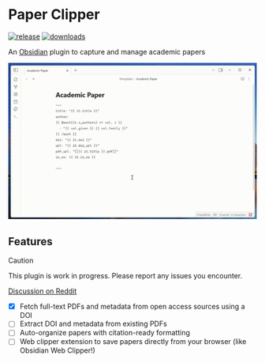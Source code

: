 # Paper Clipper

[![release](https://img.shields.io/github/manifest-json/v/ras0q/obsidian-paper-clipper.svg?color=A68AF9&style=for-the-badge&logo=github)](https://github.com/ras0q/obsidian-paper-clipper/releases/latest)
[![downloads](https://img.shields.io/badge/dynamic/json?url=https://raw.githubusercontent.com/obsidianmd/obsidian-releases/master/community-plugin-stats.json&query=$['paper-clipper'].downloads&label=Downloads&color=A68AF9&style=for-the-badge&logo=obsidian&)](https://obsidian.md/plugins?id=paper-clipper)

An [Obsidian](https://obsidian.md/) plugin to capture and manage academic papers

![thumbnail](./public/thumbnail.gif)

## Features

> [!CAUTION]
> This plugin is work in progress. Please report any issues you encounter.
>
> [Discussion on Reddit](https://www.reddit.com/r/ObsidianMD/comments/1ioa6ai/creating_a_plugin_that_clips_academic_papers_by/)

- [x] Fetch full-text PDFs and metadata from open access sources using a DOI
- [ ] Extract DOI and metadata from existing PDFs
- [ ] Auto-organize papers with citation-ready formatting
- [ ] Web clipper extension to save papers directly from your browser (like Obsidian Web Clipper!)
